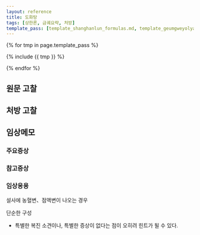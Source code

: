 ```yaml
---
layout: reference
title: 도화탕
tags: [상한론, 금궤요략, 처방]
template_pass: [template_shanghanlun_formulas.md, template_geumgweyolyag_formulas.md, template_etc_formulas.md]
---
```



{% for tmp in page.template_pass %}

{% include {{ tmp }} %}

{% endfor %}

## 원문 고찰

## 처방 고찰



## 임상메모


### 주요증상



### 참고증상


### 임상응용

설사에 농혈변、점액변이 나오는 경우

단순한 구성
* 특별한 복진 소견이나, 특별한 증상이 없다는 점이 오히려 힌트가 될 수 있다. 
